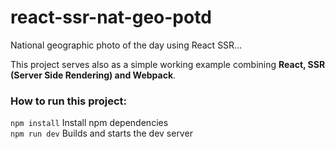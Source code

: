 # react-ssr-nat-geo-potd
National geographic photo of the day using React SSR...

This project serves also as a simple working example combining <b>React, SSR (Server Side Rendering) and Webpack</b>.

### How to run this project:
```npm install``` Install npm dependencies<br>
```npm run dev``` Builds and starts the dev server<br>
